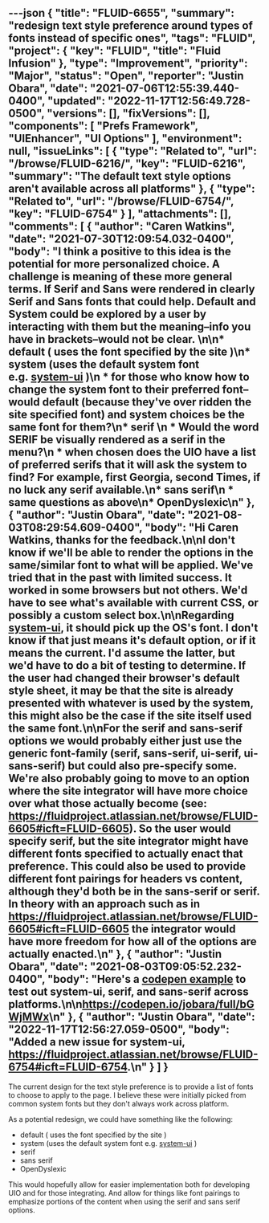 ---json
{
  "title": "FLUID-6655",
  "summary": "redesign text style preference around types of fonts instead of specific ones",
  "tags": "FLUID",
  "project": {
    "key": "FLUID",
    "title": "Fluid Infusion"
  },
  "type": "Improvement",
  "priority": "Major",
  "status": "Open",
  "reporter": "Justin Obara",
  "date": "2021-07-06T12:55:39.440-0400",
  "updated": "2022-11-17T12:56:49.728-0500",
  "versions": [],
  "fixVersions": [],
  "components": [
    "Prefs Framework",
    "UIEnhancer",
    "UI Options"
  ],
  "environment": null,
  "issueLinks": [
    {
      "type": "Related to",
      "url": "/browse/FLUID-6216/",
      "key": "FLUID-6216",
      "summary": "The default text style options aren't available across all platforms"
    },
    {
      "type": "Related to",
      "url": "/browse/FLUID-6754/",
      "key": "FLUID-6754"
    }
  ],
  "attachments": [],
  "comments": [
    {
      "author": "Caren Watkins",
      "date": "2021-07-30T12:09:54.032-0400",
      "body": "I think a positive to this idea is the potential for more personalized choice. A challenge is meaning of these more general terms. If Serif and Sans were rendered in clearly Serif and Sans fonts that could help. Default and System could be explored by a user by interacting with them but the meaning–info you have in brackets–would not be clear. \n\n* default ( uses the font specified by the site )\n* system (uses the default system font e.g. [system-ui](https://caniuse.com/?search=system-ui) )\n  * for those who know how to change the system font to their preferred font–would default (because they've over ridden the site specified font) and system choices be the same font for them?\n* serif \n  * Would the word SERIF be visually rendered as a serif in the menu?\n  * when chosen does the UIO have a list of preferred serifs that it will ask the system to find? For example, first Georgia, second Times, if no luck any serif available.\n* sans serif\n  * same questions as above\n* OpenDyslexic\n"
    },
    {
      "author": "Justin Obara",
      "date": "2021-08-03T08:29:54.609-0400",
      "body": "Hi Caren Watkins, thanks for the feedback.\n\nI don't know if we'll be able to render the options in the same/similar font to what will be applied. We've tried that in the past with limited success. It worked in some browsers but not others. We'd have to see what's available with current CSS, or possibly a custom select box.\n\nRegarding [system-ui](https://drafts.csswg.org/css-fonts-4/#valdef-font-family-system-ui), it should pick up the OS's font. I don't know if that just means it's default option, or if it means the current. I'd assume the latter, but we'd have to do a bit of testing to determine. If the user had changed their browser's default style sheet, it may be that the site is already presented with whatever is used by the system, this might also be the case if the site itself used the same font.\n\nFor the serif and sans-serif options we would probably either just use the generic font-family (serif, sans-serif, ui-serif, ui-sans-serif) but could also pre-specify some. We're also probably going to move to an option where the site integrator will have more choice over what those actually become (see: <https://fluidproject.atlassian.net/browse/FLUID-6605#icft=FLUID-6605>). So the user would specify serif, but the site integrator might have different fonts specified to actually enact that preference. This could also be used to provide different font pairings for headers vs content, although they'd both be in the sans-serif or serif. In theory with an approach such as in <https://fluidproject.atlassian.net/browse/FLUID-6605#icft=FLUID-6605> the integrator would have more freedom for how all of the options are actually enacted.\n"
    },
    {
      "author": "Justin Obara",
      "date": "2021-08-03T09:05:52.232-0400",
      "body": "Here's a [codepen example](https://codepen.io/jobara/full/bGWjMWx) to test out system-ui, serif, and sans-serif across platforms.\n\n<https://codepen.io/jobara/full/bGWjMWx>\n"
    },
    {
      "author": "Justin Obara",
      "date": "2022-11-17T12:56:27.059-0500",
      "body": "Added a new issue for system-ui, <https://fluidproject.atlassian.net/browse/FLUID-6754#icft=FLUID-6754>.\n"
    }
  ]
}
---
The current design for the text style preference is to provide a list of fonts to choose to apply to the page. I believe these were initially picked from common system fonts but they don't always work across platform.

As a potential redesign, we could have something like the following:

* default ( uses the font specified by the site )
* system (uses the default system font e.g. [system-ui](https://caniuse.com/?search=system-ui) )
* serif
* sans serif
* OpenDyslexic

This would hopefully allow for easier implementation both for developing UIO and for those integrating. And allow for things like font pairings to emphasize portions of the content when using the serif and sans serif options.

        